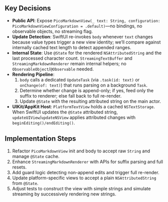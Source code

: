 ## Key Decisions
- **Public API**: Expose `PicoMarkdownView(_ text: String, configuration: PicoMarkdownViewConfiguration = .default)`—no bindings, no observable objects, no streaming flag.
- **Update Detection**: SwiftUI re-invokes `body` whenever `text` changes because value types trigger a new view identity; we’ll compare against internally cached text length to detect appended ranges.
- **Internal State**: Use `@State` for the rendered `NSAttributedString` and the last processed character count. `StreamingTextBuffer` and `StreamingMarkdownRenderer` remain internal helpers; no `ObservableObject`/`@Observable` needed.
- **Rendering Pipeline**:
  1. `body` calls a dedicated `UpdateTask` (via `.task(id: text)` or `onChange(of: text)`) that runs parsing on a background `Task`.
  2. Determine whether change is append-only; if yes, feed only the suffix to renderer; else fall back to full re-render.
  3. Update `@State` with the resulting attributed string on the main actor.
- **UIKit/AppKit Host**: `PlatformTextView` holds a cached `NSTextStorage`. When SwiftUI updates the `@State` attributed string, `updateUIView`/`updateNSView` applies attributed changes with `beginEditing()/endEditing()`.

## Implementation Steps
1. Refactor `PicoMarkdownView` init and body to accept raw `String` and manage `@State` cache.
2. Enhance `StreamingMarkdownRenderer` with APIs for suffix parsing and full resets.
3. Add guard logic detecting non-append edits and trigger full re-render.
4. Update platform-specific views to accept a plain `NSAttributedString` from `@State`.
5. Adjust tests to construct the view with simple strings and simulate streaming by successively rendering new strings.
